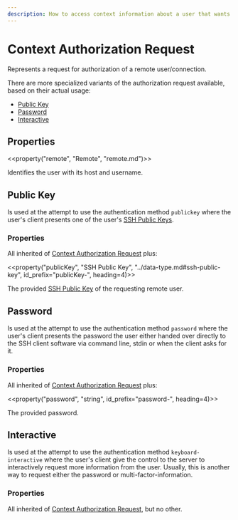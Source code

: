 ```yaml
---
description: How to access context information about a user that wants to authorize with Bifröst.
---
```


# Context Authorization Request

Represents a request for authorization of a remote user/connection.

There are more specialized variants of the authorization request available, based on their actual usage:

* [Public Key](#public-key)
* [Password](#password)
* [Interactive](#interactive)

## Properties

<<property("remote", "Remote", "remote.md")>>

Identifies the user with its host and username.

## Public Key

Is used at the attempt to use the authentication method `publickey` where the user's client presents one of the user's [SSH Public Keys](../data-type.md#ssh-public-key).

### Properties

All inherited of [Context Authorization Request](#properties) plus:

<<property("publicKey", "SSH Public Key", "../data-type.md#ssh-public-key", id_prefix="publicKey-", heading=4)>>

The provided [SSH Public Key](../data-type.md#ssh-public-key) of the requesting remote user.

## Password

Is used at the attempt to use the authentication method `password` where the user's client presents the password the user either handed over directly to the SSH client software via command line, stdin or when the client asks for it.

### Properties

All inherited of [Context Authorization Request](#properties) plus:

<<property("password", "string", id_prefix="password-", heading=4)>>

The provided password.

## Interactive

Is used at the attempt to use the authentication method `keyboard-interactive` where the user's client give the control to the server to interactively request more information from the user. Usually, this is another way to request either the password or multi-factor-information.

### Properties

All inherited of [Context Authorization Request](#properties), but no other.
